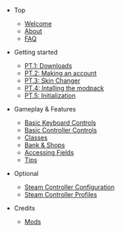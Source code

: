 * Top
	- [Welcome](/)
	- [About](about.md)
	- [FAQ](faq.md)
	
* Getting started
	- [PT.1: Downloads](downloads.md)
	- [PT.2: Making an account](account.md)
	- [PT.3: Skin Changer](skin-changer.md)
	- [PT.4: Intalling the modpack](installing.md)
	- [PT.5: Initialization](initialization.md)
	
* Gameplay & Features
	- [Basic Keyboard Controls](keyboard-controls.md)
	- [Basic Controller Controls](controller-controls.md)
	- [Classes](classes.md)
	- [Bank & Shops](menus.md)
	- [Accessing Fields](fields.md)
	- [Tips](tips.md)
	
* Optional
	- [Steam Controller Configuration](steam-config.md)
	- [Steam Controller Profiles](steam-controls.md)
	
* Credits
	- [Mods](mods.md)